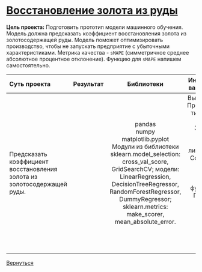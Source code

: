 # [Восстановление золота из руды](https://github.com/rustyt0aster/practicum/blob/main/9%20проект%20-%20Восстановление%20золота%20из%20руды/Восстановление%20золота%20из%20руды.ipynb)

**Цель проекта:** Подготовить прототип модели машинного обучения. Модель должна предсказать коэффициент восстановления золота из золотосодержащей руды. Модель поможет оптимизировать производство, чтобы не запускать предприятие с убыточными характеристиками. Метрика качества - `sMAPE` (симметричное среднее абсолютное процентное отклонение). Функцию для `sMAPE` напишем самостоятельно.


| Суть проекта | Результат | Библиотеки | Инструменты и важные детали |
| :-- | :-- |:--:|:--:|
| Предсказать коэффициент восстановления золота из золотосодержащей руды. |  | pandas<br>numpy<br>matplotlib.pyplot<br>Модули из библиотеки sklearn.model_selection: cross_val_score, GridSearchCV; модели: LinearRegression, DecisionTreeRegressor, RandomForestRegressor, DummyRegressor; sklearn.metrics: make_scorer, mean_absolute_error. | Вычисление `MAE`.<br>Преобразование типа данных - дата. Заполнение пропусков. Удаление лишних данных.<br>Создание двух целевых признаков.<br>Создание функции `sMAPE`.<br>Применение кросс-валидации.<br>Обучение моделей и проверка качества лучшей. |

[Вернуться](https://github.com/rustyt0aster/practicum/tree/main#readme)
